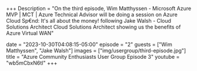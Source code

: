 +++
Description = "On the third episode, Wim Matthyssen - Microsoft Azure MVP | MCT | Azure Technical Advisor will be doing a session on Azure Cloud Sp€nd: It's all about the money! following Jake Walsh - Cloud Solutions Architect Cloud Solutions Architect showing us the benefits of Azure Virtual WAN"

date = "2023-10-30T04:08:15-05:00"
episode = "2"
guests = ["Wim Matthyssen", "Jake Walsh"]
images = ["img/usergroup/third-episode.jpg"]
title = "Azure Community Enthusiasts User Group Episode 3"
youtube = "wb5mCbxN6tI"
+++


<!--more-->
